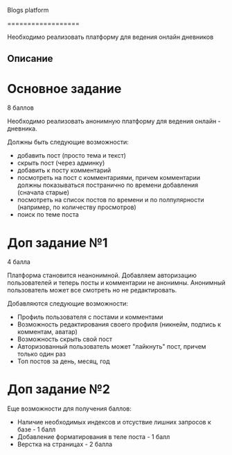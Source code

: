 Blogs platform

==================

Необходимо реализовать платформу для ведения онлайн дневников

Описание
--------

# Основное задание
8 баллов

Необходимо реализовать анонимную платформу для ведения онлайн - дневника.

Должны быть следующие возможности:

- добавить пост (просто тема и текст)
- скрыть пост (через админку)
- добавить к посту комментарий
- посмотреть на пост с комментариями, причем комментарии должны показываться постранично по времени добавления (сначала старые)
- посмотреть на список постов по времени и по полпулярности (например, по количеству просмотров)
- поиск по теме поста


# Доп задание №1
4 балла

Платформа становится неанонимной. Добавляем авторизацию пользователей и теперь посты и комментарии не анонимны. Анонимный пользователь может все смотреть но не редактировать.

Добавляются следующие возможности:

- Профиль пользователя с постами и комментами
- Возможность редактирования своего профиля (никнейм, подпись к комментам, аватар)
- Возможность скрыть свой пост
- Авторизованный пользователь может "лайкнуть" пост, причем только один раз
- Топ постов за день, месяц, год


# Доп задание №2

Еще возможности для получения баллов:

- Наличие необходимых индексов и отсуствие лишних запросов к базе - 1 балл
- Добавление форматирования в теле поста - 1 балл
- Верстка на страницах - 2 балла
